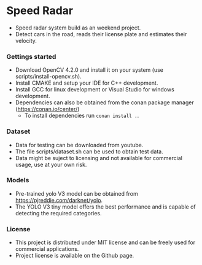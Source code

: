 # Speed Radar
 - Speed radar system build as an weekend project.
 - Detect cars in the road, reads their license plate and estimates their velocity.

### Gettings started

- Download OpenCV 4.2.0 and install it on your system (use scripts/install-opencv.sh).
- Install CMAKE and setup your IDE for C++ development.
- Install GCC for linux development or Visual Studio for windows development.
- Dependencies can also be obtained from the conan package manager (https://conan.io/center/)
    - To install dependencies run `conan install .`.


### Dataset
 - Data for testing can be downloaded from youtube.
 - The file scripts/dataset.sh can be used to obtain test data.
 - Data might be suject to licensing and not available for commercial usage, use at your own risk.

### Models
 - Pre-trained yolo V3 model can be obtained from https://pjreddie.com/darknet/yolo.
 - The YOLO V3 tiny model offers the best performance and is capable of detecting the required categories.

### License
- This project is distributed under MIT license and can be freely used for commercial applications.
- Project license is available on the Github page.


